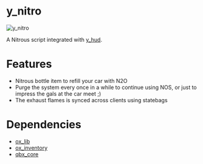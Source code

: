 # y_nitro

![y_nitro](https://github.com/user-attachments/assets/94dc1ade-f8bd-440a-ab0e-9821672532cd)

A Nitrous script integrated with [y_hud](https://github.com/ynot-workshop/y_hud).

# Features

- Nitrous bottle item to refill your car with N2O
- Purge the system every once in a while to continue using NOS, or just to impress the gals at the car meet ;)
- The exhaust flames is synced across clients using statebags

# Dependencies

- [ox_lib](https://github.com/overextended/ox_lib)
- [ox_inventory](https://github.com/overextended/ox_inventory)
- [qbx_core](https://github.com/Qbox-project/qbx_core)
